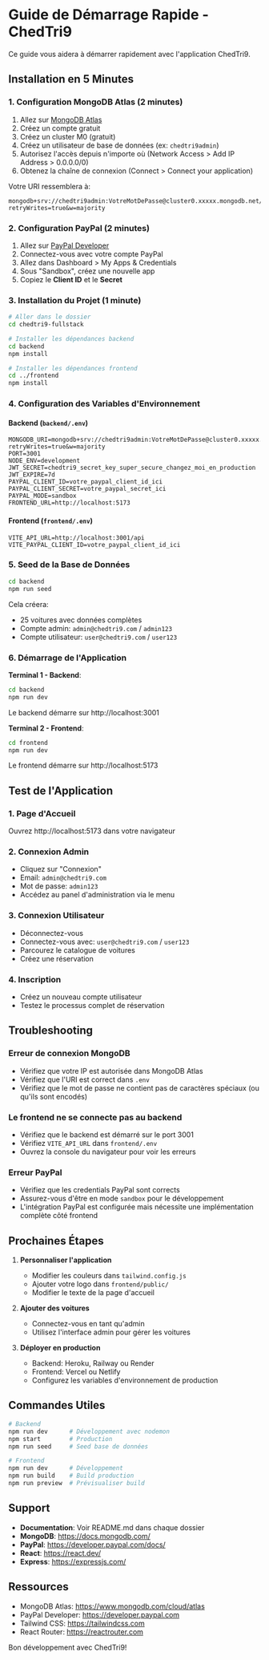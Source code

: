 # Guide de Démarrage Rapide - ChedTri9

Ce guide vous aidera à démarrer rapidement avec l'application ChedTri9.

## Installation en 5 Minutes

### 1. Configuration MongoDB Atlas (2 minutes)

1. Allez sur [MongoDB Atlas](https://www.mongodb.com/cloud/atlas)
2. Créez un compte gratuit
3. Créez un cluster M0 (gratuit)
4. Créez un utilisateur de base de données (ex: `chedtri9admin`)
5. Autorisez l'accès depuis n'importe où (Network Access > Add IP Address > 0.0.0.0/0)
6. Obtenez la chaîne de connexion (Connect > Connect your application)

Votre URI ressemblera à:
```
mongodb+srv://chedtri9admin:VotreMotDePasse@cluster0.xxxxx.mongodb.net/chedtri9?retryWrites=true&w=majority
```

### 2. Configuration PayPal (2 minutes)

1. Allez sur [PayPal Developer](https://developer.paypal.com)
2. Connectez-vous avec votre compte PayPal
3. Allez dans Dashboard > My Apps & Credentials
4. Sous "Sandbox", créez une nouvelle app
5. Copiez le **Client ID** et le **Secret**

### 3. Installation du Projet (1 minute)

```bash
# Aller dans le dossier
cd chedtri9-fullstack

# Installer les dépendances backend
cd backend
npm install

# Installer les dépendances frontend
cd ../frontend
npm install
```

### 4. Configuration des Variables d'Environnement

#### Backend (`backend/.env`)

```env
MONGODB_URI=mongodb+srv://chedtri9admin:VotreMotDePasse@cluster0.xxxxx.mongodb.net/chedtri9?retryWrites=true&w=majority
PORT=3001
NODE_ENV=development
JWT_SECRET=chedtri9_secret_key_super_secure_changez_moi_en_production
JWT_EXPIRE=7d
PAYPAL_CLIENT_ID=votre_paypal_client_id_ici
PAYPAL_CLIENT_SECRET=votre_paypal_secret_ici
PAYPAL_MODE=sandbox
FRONTEND_URL=http://localhost:5173
```

#### Frontend (`frontend/.env`)

```env
VITE_API_URL=http://localhost:3001/api
VITE_PAYPAL_CLIENT_ID=votre_paypal_client_id_ici
```

### 5. Seed de la Base de Données

```bash
cd backend
npm run seed
```

Cela créera:
- 25 voitures avec données complètes
- Compte admin: `admin@chedtri9.com` / `admin123`
- Compte utilisateur: `user@chedtri9.com` / `user123`

### 6. Démarrage de l'Application

**Terminal 1 - Backend**:
```bash
cd backend
npm run dev
```

Le backend démarre sur http://localhost:3001

**Terminal 2 - Frontend**:
```bash
cd frontend
npm run dev
```

Le frontend démarre sur http://localhost:5173

## Test de l'Application

### 1. Page d'Accueil
Ouvrez http://localhost:5173 dans votre navigateur

### 2. Connexion Admin
- Cliquez sur "Connexion"
- Email: `admin@chedtri9.com`
- Mot de passe: `admin123`
- Accédez au panel d'administration via le menu

### 3. Connexion Utilisateur
- Déconnectez-vous
- Connectez-vous avec: `user@chedtri9.com` / `user123`
- Parcourez le catalogue de voitures
- Créez une réservation

### 4. Inscription
- Créez un nouveau compte utilisateur
- Testez le processus complet de réservation

## Troubleshooting

### Erreur de connexion MongoDB

- Vérifiez que votre IP est autorisée dans MongoDB Atlas
- Vérifiez que l'URI est correct dans `.env`
- Vérifiez que le mot de passe ne contient pas de caractères spéciaux (ou qu'ils sont encodés)

### Le frontend ne se connecte pas au backend

- Vérifiez que le backend est démarré sur le port 3001
- Vérifiez `VITE_API_URL` dans `frontend/.env`
- Ouvrez la console du navigateur pour voir les erreurs

### Erreur PayPal

- Vérifiez que les credentials PayPal sont corrects
- Assurez-vous d'être en mode `sandbox` pour le développement
- L'intégration PayPal est configurée mais nécessite une implémentation complète côté frontend

## Prochaines Étapes

1. **Personnaliser l'application**
   - Modifier les couleurs dans `tailwind.config.js`
   - Ajouter votre logo dans `frontend/public/`
   - Modifier le texte de la page d'accueil

2. **Ajouter des voitures**
   - Connectez-vous en tant qu'admin
   - Utilisez l'interface admin pour gérer les voitures

3. **Déployer en production**
   - Backend: Heroku, Railway ou Render
   - Frontend: Vercel ou Netlify
   - Configurez les variables d'environnement de production

## Commandes Utiles

```bash
# Backend
npm run dev      # Développement avec nodemon
npm start        # Production
npm run seed     # Seed base de données

# Frontend
npm run dev      # Développement
npm run build    # Build production
npm run preview  # Prévisualiser build
```

## Support

- **Documentation**: Voir README.md dans chaque dossier
- **MongoDB**: https://docs.mongodb.com/
- **PayPal**: https://developer.paypal.com/docs/
- **React**: https://react.dev/
- **Express**: https://expressjs.com/

## Ressources

- MongoDB Atlas: https://www.mongodb.com/cloud/atlas
- PayPal Developer: https://developer.paypal.com
- Tailwind CSS: https://tailwindcss.com
- React Router: https://reactrouter.com

Bon développement avec ChedTri9!
